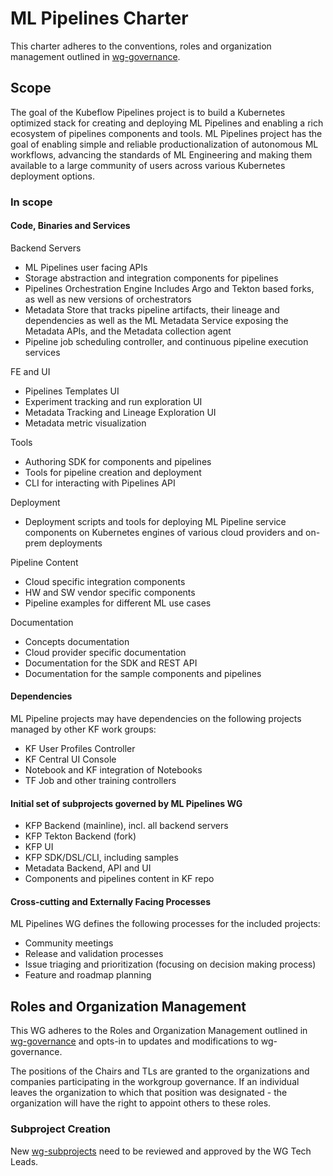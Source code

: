 # ML Pipelines Charter

This charter adheres to the conventions, roles and organization management outlined in [wg-governance].

## Scope

The goal of the Kubeflow Pipelines project is to build a Kubernetes optimized stack for creating and deploying ML Pipelines and enabling a rich ecosystem of pipelines components and tools. ML Pipelines project has the goal of enabling simple and reliable productionalization of autonomous ML workflows, advancing the standards of ML Engineering and making them available to a large community of users across various Kubernetes deployment options.


### In scope

#### Code, Binaries and Services

Backend Servers
- ML Pipelines user facing APIs 
- Storage abstraction and integration components for pipelines
- Pipelines Orchestration Engine
Includes Argo and Tekton based forks, as well as new versions of orchestrators
- Metadata Store that tracks pipeline artifacts, their lineage and dependencies as well as the ML Metadata Service exposing the Metadata APIs, and the Metadata collection agent
- Pipeline job scheduling controller, and continuous pipeline execution services

FE and UI
- Pipelines Templates UI
- Experiment tracking and run exploration UI
- Metadata Tracking and Lineage Exploration UI
- Metadata metric visualization 

Tools
- Authoring SDK for components and pipelines
- Tools for pipeline creation and deployment
- CLI for interacting with Pipelines API

Deployment
- Deployment scripts and tools for deploying ML Pipeline service components on Kubernetes engines of various cloud providers and on-prem deployments

Pipeline Content
- Cloud specific integration components
- HW and SW vendor specific components
- Pipeline examples for different ML use cases

Documentation
- Concepts documentation 
- Cloud provider specific documentation
- Documentation for the SDK and REST API
- Documentation for the sample components and pipelines 


#### Dependencies
ML Pipeline projects may have dependencies on the following projects managed by other KF work groups:
- KF User Profiles Controller
- KF Central UI Console
- Notebook and KF integration of Notebooks
- TF Job and other training controllers
 
#### Initial set of subprojects governed by ML Pipelines WG
- KFP Backend (mainline), incl. all backend servers
- KFP Tekton Backend (fork)
- KFP UI
- KFP SDK/DSL/CLI, including samples
- Metadata Backend, API and UI 
- Components and pipelines content in KF repo


#### Cross-cutting and Externally Facing Processes

ML Pipelines WG defines the following processes for the included projects:

- Community meetings
- Release and validation processes 
- Issue triaging and prioritization (focusing on decision making process)
- Feature and roadmap planning


## Roles and Organization Management

This WG adheres to the Roles and Organization Management outlined in [wg-governance] and opts-in to updates and modifications to wg-governance.

The positions of the Chairs and TLs are granted to the organizations and companies participating in the workgroup governance. If an individual leaves the organization to which that position was designated - the organization will have the right to appoint others to these roles.


### Subproject Creation

New [wg-subprojects] need to be reviewed and approved by the WG Tech Leads.


[wg-governance]: ../wg-governance.md
[wg-subprojects]: https://github.com/Kubeflow/community/blob/master/wg-YOURWG/README.md#subprojects
